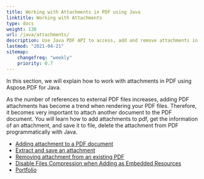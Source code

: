 ```yaml
---
title: Working with Attachments in PDF using Java
linktitle: Working with Attachments
type: docs
weight: 130
url: /java/attachments/
description: Use Java PDF API to access, add and remove attachments in PDF files using Java from within your applications. Complete guide with Java code samples.
lastmod: "2021-04-21"
sitemap:
    changefreq: "weekly"
    priority: 0.7
---
```


In this section, we will explain how to work with attachments in PDF using Aspose.PDF for Java.

As the number of references to external PDF files increases, adding PDF attachments has become a trend when rendering your PDF files. Therefore, it becomes very important to attach another document to the PDF document. You will learn how to add attachments to pdf, get the information of an attachment, and save it to file, delete the attachment from PDF programmatically with Java.

- [Adding attachment to a PDF document](/pdf/java/add-attachment-to-pdf-document/)
- [Extract and save an attachment](/pdf/java/extract-and-save-an-attachment/)
- [Removing attachment from an existing PDF](/pdf/java/removing-attachment-from-an-existing-pdf/)
- [Disable Files Compression when Adding as Embedded Resources](/pdf/java/disable-files-compression-when-adding-as-embedded-resources/)
- [Portfolio](/pdf/java/portfolio/)
